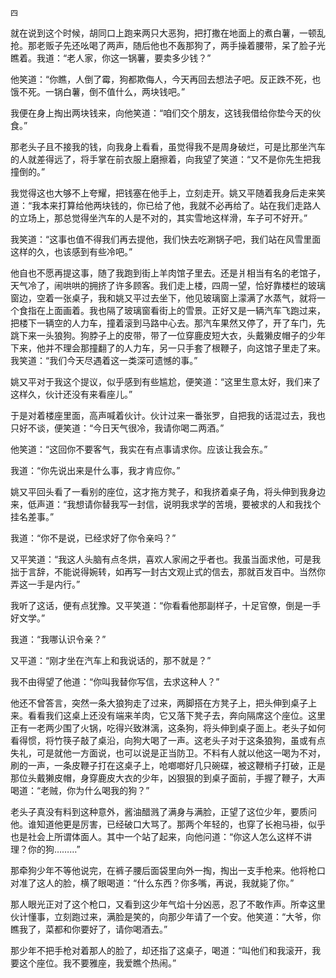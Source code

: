     四 

   就在说到这个时候，胡同口上跑来两只大恶狗，把打撒在地面上的煮白薯，一顿乱抢。那老贩子先还吆喝了两声，随后他也不轰那狗了，两手操着腰带，呆了脸子光瞧着。我道：“老人家，你这一锅薯，要卖多少钱？”

   他笑道：“你瞧，人倒了霉，狗都欺侮人，今天再回去想法子吧。反正跌不死，也饿不死。一锅白薯，倒不值什么，两块钱吧。”

   我便在身上掏出两块钱来，向他笑道：“咱们交个朋友，这钱我借给你垫今天的伙食。”

   那老头子且不接我的钱，向我身上看看，虽觉得我不是周身破烂，可是比那坐汽车的人就差得远了，将手掌在前衣服上磨擦着，向我望了笑道：“又不是你先生把我撞倒的。”

   我觉得这也大够不上夸耀，把钱塞在他手上，立刻走开。姚又平随着我身后走来笑道：“我本来打算给他两块钱的，你已给了他，我就不必再给了。站在我们走路人的立场上，那总觉得坐汽车的人是不对的，其实雪地这样滑，车子可不好开。”

   我笑道：“这事也值不得我们再去提他，我们快去吃涮锅子吧，我们站在风雪里面这样的久，也该感到有些冷吧。”

   他自也不愿再提这事，随了我跑到街上羊肉馆子里去。还是爿相当有名的老馆子，天气冷了，闹哄哄的拥挤了许多顾客。我们走上楼，四周一望，恰好靠楼栏的玻璃窗边，空着一张桌子，我和姚又平过去坐下，他见玻璃窗上濛满了水蒸气，就将一个食指在上面画着。我也隔了玻璃窗看街上的雪景。正好又是一辆汽车飞跑过来，把楼下一辆空的人力车，撞着滚到马路中心去。那汽车果然又停了，开了车门，先跳下来一头狼狗。狗脖子上的皮带，带了一位穿鹿皮短大衣，头戴獭皮帽子的少年下来，他并不理会那撞翻了的人力车，另一只手套了根鞭子，向这馆子里走了来。我笑道：“我们今天尽遇着这一类深可遗憾的事。”

   姚又平对于我这个提议，似乎感到有些尴尬，便笑道：“这里生意太好，我们来了这样久，伙计还没有来看座儿。”

   于是对着楼座里面，高声喊着伙计。伙计过来一番张罗，自把我的话混过去，我也只好不谈，便笑道：“今日天气很冷，我请你喝二两酒。”

   他笑道：“这回你不要客气，我实在有点事请求你。应该让我会东。”

   我道：“你先说出来是什么事，我才肯应你。”

   姚又平回头看了一看别的座位，这才拖方凳子，和我挤着桌子角，将头伸到我身边来，低声道：“我想请你替我写一封信，说明我求学的苦境，要被求的人和我找个挂名差事。”

   我道：“你不是说，已经求好了你令亲吗？”

   又平笑道：“我这人头脑有点冬烘，喜欢人家闹之乎者也。我虽当面求他，可是我拙于言辞，不能说得婉转，如再写一封古文观止式的信去，那就百发百中。当然你弄这一手是内行。”

   我听了这话，便有点犹豫。又平笑道：“你看看他那副样子，十足官僚，倒是一手好文学。”

   我道：“我哪认识令亲？”

   又平道：“刚才坐在汽车上和我说话的，那不就是？”

   我不由得望了他道：“你叫我替你写信，去求这种人？”

   他还不曾答言，突然一条大狼狗走了过来，两脚搭在方凳子上，把头伸到桌子上来。看看我们这桌上还没有端来羊肉，它又落下凳子去，奔向隔席这个座位。这里正有一老两少围了火锅，吃得兴致淋漓，这条狗，将头伸到桌子面上。老头子如何看得惯，将竹筷子敲了桌沿，向狗大喝了一声。这老头子对于这条狼狗，虽或有点失礼，可是就他一方面说，也可以说是正当防卫。不料有人就以他这一喝为不对，刷的一声，一条皮鞭子打在这桌子上，呛啷啷好几只碗碟，被这鞭梢子打破，正是那位头戴獭皮帽，身穿鹿皮大衣的少年，凶狠狠的到桌子面前，手握了鞭子，大声喝道：“老贼，你为什么喝我的狗？”

   老头子真没有料到这种意外，酱油醋溅了满身与满脸，正望了这位少年，要质问他。谁知道他更是厉害，已经破口大骂了。那两个年轻的，也穿了长袍马褂，似乎也是社会上所谓体面人。其中一个站了起来，向他问道：“你这人怎么这样不讲理？你的狗………”

   那牵狗少年不等他说完，在裤子腰后面袋里向外一掏，掏出一支手枪来。他将枪口对准了这人的脸，横了眼喝道：“什么东西？你多嘴，再说，我就毙了你。”

   那人眼光正对了这个枪口，又看到这少年气焰十分凶恶，忍了不敢作声。所幸这里伙计懂事，立刻跑过来，满脸是笑的，向那少年请了一个安。他笑道：“大爷，你瞧我了，菜都和你要好了，请你喝酒去。”

   那少年不把手枪对着那人的脸了，却还指了这桌子，喝道：“叫他们和我滚开，我要这个座位。我不要雅座，我爱瞧个热闹。”

